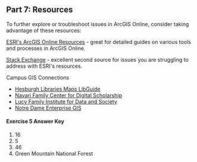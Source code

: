 ## Part 7: Resources

To further explore or troubleshoot issues in ArcGIS Online, consider taking advantage of these resources:

[ESRI's ArcGIS Online Resources](https://www.esri.com/en-us/arcgis/products/arcgis-online/resources) - great for detailed guides on various tools and processes in ArcGIS Online.

[Stack Exchange](https://gis.stackexchange.com/) - excellent second source for issues you are struggling to address with ESRI's resources.

Campus GIS Connections
- [Hesburgh Libraries Maps LibGuide](https://libguides.library.nd.edu/maps)
- [Navari Family Center for Digital Scholarship](https://cds.library.nd.edu/)
- [Lucy Family Institute for Data and Society](https://lucyinstitute.nd.edu/)
- [Notre Dame Enterprise GIS](https://gis.nd.edu/)

#### Exercise 5 Answer Key
1. 16
2. 5
3. 46
4. Green Mountain National Forest
